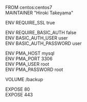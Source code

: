 FROM centos:centos7  
MAINTAINER "Hiroki Takeyama"

ENV REQUIRE_SSL true

ENV REQUIRE_BASIC_AUTH false  
ENV BASIC_AUTH_USER user  
ENV BASIC_AUTH_PASSWORD user

ENV PMA_HOST mysql  
ENV PMA_PORT 3306  
ENV PMA_USER root  
ENV PMA_PASSWORD root

VOLUME /backup

EXPOSE 80  
EXPOSE 443
